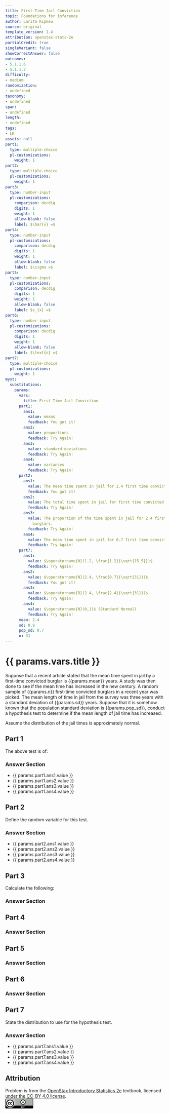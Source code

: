 ```yaml
---
title: First Time Jail Conviction
topic: Foundations for inference
author: Larita Kipkeu
source: original
template_version: 1.4
attribution: openstax-stats-2e
partialCredit: true
singleVariant: false
showCorrectAnswer: false
outcomes:
- 5.1.1.6
- 5.1.1.7
difficulty:
- medium
randomization:
- undefined
taxonomy:
- undefined
span:
- undefined
length:
- undefined
tags:
- LK
assets: null
part1:
  type: multiple-choice
  pl-customizations:
    weight: 1
part2:
  type: multiple-choice
  pl-customizations:
    weight: 1
part3:
  type: number-input
  pl-customizations:
    comparison: decdig
    digits: 1
    weight: 1
    allow-blank: false
    label: $\bar{x} =$
part4:
  type: number-input
  pl-customizations:
    comparison: decdig
    digits: 1
    weight: 1
    allow-blank: false
    label: $\sigma =$
part5:
  type: number-input
  pl-customizations:
    comparison: decdig
    digits: 1
    weight: 1
    allow-blank: false
    label: $s_{x} =$
part6:
  type: number-input
  pl-customizations:
    comparison: decdig
    digits: 1
    weight: 1
    allow-blank: false
    label: $\text{n} =$
part7:
  type: multiple-choice
  pl-customizations:
    weight: 1
myst:
  substitutions:
    params:
      vars:
        title: First Time Jail Conviction
      part1:
        ans1:
          value: means
          feedback: You got it!
        ans2:
          value: proportions
          feedback: Try Again!
        ans3:
          value: standard deviations
          feedback: Try Again!
        ans4:
          value: variances
          feedback: Try Again!
      part2:
        ans1:
          value: The mean time spent in jail for 2.4 first time convicted burglars.
          feedback: You got it!
        ans2:
          value: The total time spent in jail for first time convicted burglars.
          feedback: Try Again!
        ans3:
          value: The proportion of the time spent in jail for 2.4 first time convicted
            burglars.
          feedback: Try Again!
        ans4:
          value: The mean time spent in jail for 0.7 first time convicted burglars.
          feedback: Try Again!
      part7:
        ans1:
          value: $\operatorname{N}(1.2, \frac{1.2}{\sqrt{15.5}})$
          feedback: Try Again!
        ans2:
          value: $\operatorname{N}(2.4, \frac{0.7}{\sqrt{31}})$
          feedback: You got it!
        ans3:
          value: $\operatorname{B}(2.4, \frac{2.4}{\sqrt{31}})$
          feedback: Try Again!
        ans4:
          value: $\operatorname{N}(0,1)$ (Standard Normal)
          feedback: Try Again!
      mean: 2.4
      sd: 0.9
      pop_sd: 0.7
      n: 31
---
```

# {{ params.vars.title }}
Suppose that a recent article stated that the mean time spent in jail by a first-time convicted burglar is {{params.mean}} years. A study was then done to see if the mean time has increased in the new century. A random sample of {{params.n}} first-time convicted burglars in a recent year was picked. The mean length of time in jail from the survey was three years with a standard deviation of {{params.sd}} years. Suppose that it is somehow known that the population standard deviation is {{params.pop_sd}}, conduct a hypothesis test to determine if the mean length of jail time has increased.

Assume the distribution of the jail times is approximately normal.

## Part 1

The above test is of:

### Answer Section

- {{ params.part1.ans1.value }}
- {{ params.part1.ans2.value }}
- {{ params.part1.ans3.value }}
- {{ params.part1.ans4.value }}

## Part 2

Define the random variable for this test.

### Answer Section

- {{ params.part2.ans1.value }}
- {{ params.part2.ans2.value }}
- {{ params.part2.ans3.value }}
- {{ params.part2.ans4.value }}

## Part 3

Calculate the following:

### Answer Section

## Part 4

### Answer Section

## Part 5

### Answer Section

## Part 6

### Answer Section

## Part 7

State the distribution to use for the hypothesis test.

### Answer Section

- {{ params.part7.ans1.value }}
- {{ params.part7.ans2.value }}
- {{ params.part7.ans3.value }}
- {{ params.part7.ans4.value }}

## Attribution

Problem is from the [OpenStax Introductory Statistics 2e](https://openstax.org/books/introductory-statistics-2e) textbook, licensed under the [CC-BY 4.0 license](https://creativecommons.org/licenses/by/4.0/).<br>![Image representing the Creative Commons 4.0 BY license.](https://raw.githubusercontent.com/firasm/bits/master/by.png)